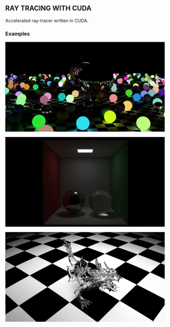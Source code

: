 ## RAY TRACING WITH CUDA ##

Accelerated ray-tracer written in CUDA.

### Examples ###

![](https://raw.githubusercontent.com/biancofla/cuda-raytracing/main/renders/multiple_spheres.bmp?raw=true)

![](https://github.com/biancofla/cuda-raytracing/blob/main/renders/cornell_box.bmp?raw=true)

![](https://github.com/biancofla/cuda-raytracing/blob/main/renders/dragon.bmp?raw=true)
